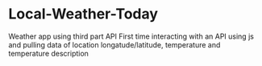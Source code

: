 # Local-Weather-Today
Weather app using third part API
First time interacting with an API using js and pulling data of location longatude/latitude, temperature and temperature description 
